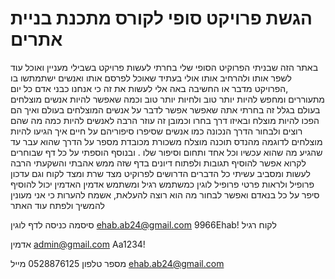 # הגשת פרויקט סופי לקורס מתכנת בניית אתרים
באתר הזה שבניתי הפרוקיט הסופי שלי בחרתי לעשות פרויקט בשבילי מעניין ואוכל עוד לשפר אותו ולהרחיב אותו אולי בעתיד שאוכל לפרסם אותו ואנשים ישתמתשו בו ,הפרויקט מדבר או החשיבה באה אלי לעשות את זה כי אנחנו כבני אדם כל יום מתעוררים ומחפש להיות יותר טוב ולחיות יותר טוב וכמה שאפשר להיות אנשים מוצלחים בעולם בגלל זה בחרתי אתה שאפשר אפשר לדבר על אנשים המוצלחים בעולם ואיך הם הפכו להיות מוצלח ובאיזו דרך בחרו וכמובן זה עוזר הרבה לאנשים להיות כמה מה שהם רוצים ולבחור הדרך הנכונה כמו אנשים שסיפרו סיפוריהם על חיים איך הגיעו להיות מוצלחים לדוגמה מהנדס תוכנה מוצלח משכורת מכובדת מספר על הדרך שהוא עבר עד שהגיע מה שהוא עכשיו וכל אחד ותחום וסיפור שלו .
ובנוסף הוספתי על כל דף שבוחרים לקרוא אפשר להוסיף תגובות ולפתוח דיונים בדף שזה ממש אהבתי והשקעתי הרבה לעשות 
ומסביב עשיתי כל הדברים הדרושים לפרוקיט מצד שרת ומצד לקוח וגם עדכון פרופיל ולראות פרטי פרופיל לוגין כמשתמש רגיל ומשתמש אדמין האדמין יכול להוסיף סיפר על כל בנאדם ואפשר לבחור מה הוא רוצה להעלאת, אשמח להערות כי אני מעונין להמשיך ולפתח עוד האתר 

סיסמה כניסה לדף לוגין ehab.ab24@gmail.com    9966Ehab!  לקוח רגיל 

אדמין admin@gmail.com Aa1234!      

מספר טלפון 0528876125 מייל ehab.ab24@gmail.com

